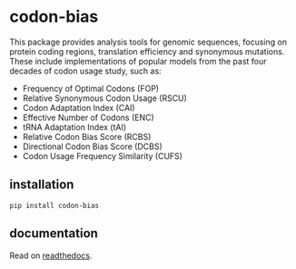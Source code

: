 # codon-bias

This package provides analysis tools for genomic sequences, focusing on protein coding regions, translation efficiency and synonymous mutations. These include implementations of popular models from the past four decades of codon usage study, such as:

- Frequency of Optimal Codons (FOP)
- Relative Synonymous Codon Usage (RSCU)
- Codon Adaptation Index (CAI)
- Effective Number of Codons (ENC)
- tRNA Adaptation Index (tAI)
- Relative Codon Bias Score (RCBS)
- Directional Codon Bias Score (DCBS)
- Codon Usage Frequency Similarity (CUFS)

## installation

```
pip install codon-bias
```

## documentation

Read on [readthedocs](https://codon-bias.readthedocs.org).
